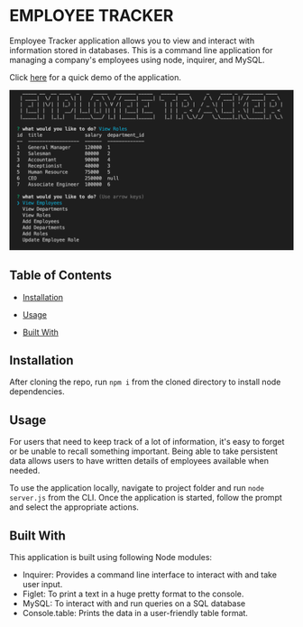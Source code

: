 # EMPLOYEE TRACKER

Employee Tracker application allows you to  view and interact with information stored in databases. This is a command line application for managing a company's employees using node, inquirer, and MySQL.


Click [here](https://drive.google.com/file/d/1plOGGlwG-hLgZxzt8TunANDTljfFeVkL/view) for a quick demo of the application.

![Employee Tracker](/assets/employee-tracker.png)


## Table of Contents

* [Installation](#installation)

* [Usage](#usage)

* [Built With](#built-with)


## Installation

After cloning the repo, run `npm i` from the cloned directory to install node dependencies. 


## Usage

For users that need to keep track of a lot of information, it's easy to forget or be unable to recall something important. Being able to take persistent data allows users to have written details of employees  available when needed.

To use the application locally, navigate to project folder and run `node server.js` from the CLI. Once the application is started, follow the prompt and select the appropriate actions.


## Built With

This application is built using following Node modules:
- Inquirer: Provides a command line interface to interact with and take user input.
- Figlet: To print a text in a huge pretty format to the console.
- MySQL: To interact with and run queries on a SQL database
- Console.table: Prints the data in a user-friendly table format.